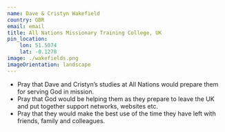 ```yaml
---
name: Dave & Cristyn Wakefield
country: GBR
email: email
title: All Nations Missionary Training College, UK
pin_location:
    lon: 51.5074
    lat: -0.1278
image: ./wakefields.png
imageOrientation: landscape
---
```

* Pray that Dave and Cristyn’s studies at All Nations would prepare them for serving God in mission. 
* Pray that God would be helping them as they prepare to leave the UK and put together support networks, websites etc.
* Pray that they would make the best use of the time they have left with friends, family and colleagues.

